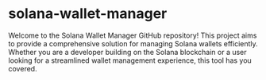 # solana-wallet-manager
Welcome to the Solana Wallet Manager GitHub repository! This project aims to provide a comprehensive solution for managing Solana wallets efficiently. Whether you are a developer building on the Solana blockchain or a user looking for a streamlined wallet management experience, this tool has you covered.
